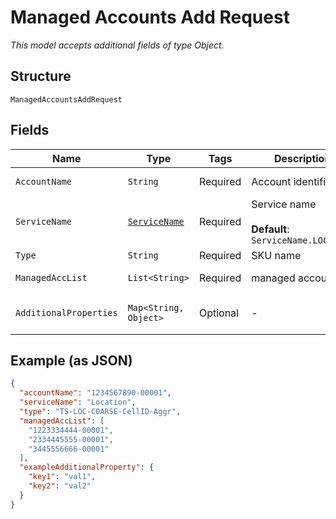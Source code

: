 
# Managed Accounts Add Request

*This model accepts additional fields of type Object.*

## Structure

`ManagedAccountsAddRequest`

## Fields

| Name | Type | Tags | Description | Getter | Setter |
|  --- | --- | --- | --- | --- | --- |
| `AccountName` | `String` | Required | Account identifier | String getAccountName() | setAccountName(String accountName) |
| `ServiceName` | [`ServiceName`](../../doc/models/service-name.md) | Required | Service name<br><br>**Default**: `ServiceName.LOCATION` | ServiceName getServiceName() | setServiceName(ServiceName serviceName) |
| `Type` | `String` | Required | SKU name | String getType() | setType(String type) |
| `ManagedAccList` | `List<String>` | Required | managed account list | List<String> getManagedAccList() | setManagedAccList(List<String> managedAccList) |
| `AdditionalProperties` | `Map<String, Object>` | Optional | - | Object getAdditionalProperty(String key) | additionalProperty(String key, Object value) |

## Example (as JSON)

```json
{
  "accountName": "1234567890-00001",
  "serviceName": "Location",
  "type": "TS-LOC-COARSE-CellID-Aggr",
  "managedAccList": [
    "1223334444-00001",
    "2334445555-00001",
    "3445556666-00001"
  ],
  "exampleAdditionalProperty": {
    "key1": "val1",
    "key2": "val2"
  }
}
```


